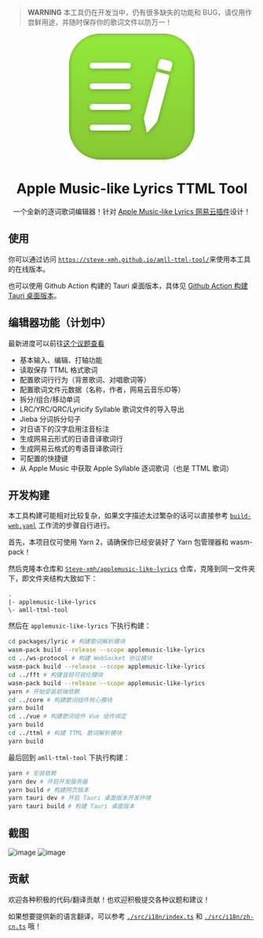 > **WARNING**
> 本工具仍在开发当中，仍有很多缺失的功能和 BUG，请仅用作尝鲜用途，并随时保存你的歌词文件以防万一！

<div align=center>

![](./public/logo.svg)

# Apple Music-like Lyrics TTML Tool

一个全新的逐词歌词编辑器！针对 [Apple Music-like Lyrics 网易云插件](https://github.com/Steve-xmh/applemusic-like-lyrics)设计！

</div>

## 使用

你可以通过访问 [`https://steve-xmh.github.io/amll-ttml-tool/`](https://steve-xmh.github.io/amll-ttml-tool/)来使用本工具的在线版本。

也可以使用 Github Action 构建的 Tauri 桌面版本，具体见 [Github Action 构建 Tauri 桌面版本](https://github.com/Steve-xmh/amll-ttml-tool/actions/workflows/build-test.yaml)。

## 编辑器功能（计划中）

最新进度可以前往[这个议题查看](https://github.com/Steve-xmh/amll-ttml-tool/issues/2)

- 基本输入、编辑、打轴功能
- 读取保存 TTML 格式歌词
- 配置歌词行行为（背景歌词、对唱歌词等）
- 配置歌词文件元数据（名称，作者，网易云音乐ID等）
- 拆分/组合/移动单词
- LRC/YRC/QRC/Lyricify Syllable 歌词文件的导入导出
- Jieba 分词拆分句子
- 对日语下的汉字启用注音标注
- 生成网易云形式的日语音译歌词行
- 生成网易云格式的粤语音译歌词行
- 可配置的快捷键
- 从 Apple Music 中获取 Apple Syllable 逐词歌词（也是 TTML 歌词）

## 开发构建

本工具构建可能相对比较复杂，如果文字描述太过繁杂的话可以直接参考 [`build-web.yaml`](.github\workflows\build-web.yaml) 工作流的步骤自行进行。

首先，本项目仅可使用 Yarn 2，请确保你已经安装好了 Yarn 包管理器和 wasm-pack！

然后克隆本仓库和 [`Steve-xmh/applemusic-like-lyrics`](https://github.com/Steve-xmh/applemusic-like-lyrics) 仓库，克隆到同一文件夹下，即文件夹结构大致如下：

```
.
|- applemusic-like-lyrics
\- amll-ttml-tool
```

然后在 `applemusic-like-lyrics` 下执行构建：
```bash
cd packages/lyric # 构建歌词解析模块
wasm-pack build --release --scope applemusic-like-lyrics
cd ../ws-protocol # 构建 WebSocket 协议模块
wasm-pack build --release --scope applemusic-like-lyrics
cd ../fft # 构建音频可视化模块
wasm-pack build --release --scope applemusic-like-lyrics
yarn # 开始安装前端依赖
cd ../core # 构建歌词组件核心模块
yarn build
cd ../vue # 构建歌词组件 Vue 组件绑定
yarn build
cd ../ttml # 构建 TTML 歌词解析模块
yarn build
```

最后回到 `amll-ttml-tool` 下执行构建：

```bash
yarn # 安装依赖
yarn dev # 开启开发服务器
yarn build # 构建网页版本
yarn tauri dev # 开启 Tauri 桌面版本开发环境
yarn tauri build # 构建 Tauri 桌面版本
```

## 截图

<img width="912" alt="image" src="https://github.com/Steve-xmh/amll-ttml-tool/assets/39523898/e12220b5-0490-43da-bbbe-44ea2d64eef3">
<img width="912" alt="image" src="https://github.com/Steve-xmh/amll-ttml-tool/assets/39523898/53b74012-ed11-405c-8411-59bc2036abb9">

## 贡献

欢迎各种积极的代码/翻译贡献！也欢迎积极提交各种议题和建议！

如果想要提供新的语言翻译，可以参考 [`./src/i18n/index.ts`](./src/i18n/index.ts) 和 [`./src/i18n/zh-cn.ts`](./src/i18n/zh-cn.ts) 哦！
